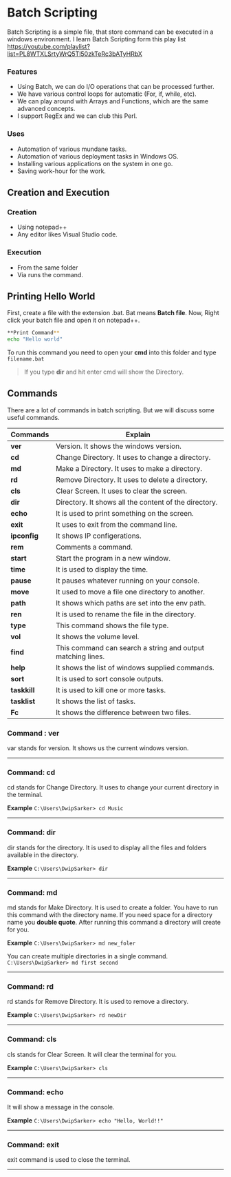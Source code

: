 # Batch Scripting

Batch Scripting is a simple file, that store command can be executed in a windows environment. I learn Batch Scripting form this play list
https://youtube.com/playlist?list=PL8WTXLSrtyWrQ5Tl50zkTeRc3bATyHRbX

### Features

- Using Batch, we can do I/O operations that can be processed further.
- We have various control loops for automatic (For, if, while, etc).
- We can play around with Arrays and Functions, which are the same advanced concepts.
- I support RegEx and we can club this Perl.

### Uses

- Automation of various mundane tasks.
- Automation of various deployment tasks in Windows OS.
- Installing various applications on the system in one go.
- Saving work-hour for the work.



## Creation and Execution

### Creation 

- Using notepad++
- Any editor likes Visual Studio code.

### Execution

- From the same folder
- Via runs the command.



## Printing Hello World

First, create a file with the extension .bat. Bat means **Batch file**.  Now, Right click your batch file and open it on notepad++.

```bash
**Print Command**
echo "Hello world"
```

To run this command you need to open your **cmd** into this folder and  type `filename.bat` 

> If you type **dir** and hit enter cmd will show the Directory.



## Commands

There are a lot of commands in batch scripting. But we will discuss some useful commands.

| Commands     | Explain                                                     |
| ------------ | ----------------------------------------------------------- |
| **ver**      | Version. It shows the windows version.                      |
| **cd**       | Change Directory. It uses to change a directory.            |
| **md**       | Make a Directory. It uses to make a directory.              |
| **rd**       | Remove Directory. It uses to delete a directory.            |
| **cls**      | Clear Screen. It uses to clear the screen.                  |
| **dir**      | Directory. It shows all the content of the directory.       |
| **echo**     | It is used to print something on the screen.                |
| **exit**     | It uses to exit from the command line.                      |
| **ipconfig** | It shows IP configerations.                                 |
| **rem**      | Comments a command.                                         |
| **start**    | Start the program in a new window.                          |
| **time**     | It is used to display the time.                             |
| **pause**    | It pauses whatever running on your console.                 |
| **move**     | It used to move a file one directory to another.            |
| **path**     | It shows which paths are set into the env path.             |
| **ren**      | It is used to rename the file in the directory.             |
| **type**     | This command shows the file type.                           |
| **vol**      | It shows the volume level.                                  |
| **find**     | This command can search a string and output matching lines. |
| **help**     | It shows the list of windows supplied commands.             |
| **sort**     | It is used to sort console outputs.                         |
| **taskkill** | It is used to kill one or more tasks.                       |
| **tasklist** | It shows the list of tasks.                                 |
| **Fc**       | It shows the difference between two files.                  |



### Command : ver

var stands for version. It shows us the current windows version.

------



### Command: cd

cd stands for Change Directory. It uses to change your current directory in the terminal. 

**Example** `C:\Users\DwipSarker> cd Music`

------



### Command: dir

dir stands for the directory. It is used to display all the files and folders available in the directory.

**Example** `C:\Users\DwipSarker> dir`

------



### Command: md

md stands for Make Directory. It is used to create a folder. You have to run this command with the directory name. If you need space for a directory name you **double quote**.  After running this command a directory will create for you.

**Example** `C:\Users\DwipSarker> md new_foler`

You can create multiple directories in a single command. `C:\Users\DwipSarker> md first second`

------



### Command: rd

rd stands for Remove Directory. It is used to remove a directory.

**Example** `C:\Users\DwipSarker> rd newDir`

------



### Command: cls

cls stands for Clear Screen. It will clear the terminal for you. 

**Example** `C:\Users\DwipSarker> cls`

------



### Command: echo

It will show a message in the console.

**Example** `C:\Users\DwipSarker> echo "Hello, World!!"`

------



### Command: exit

exit command is used to close the terminal.

------



